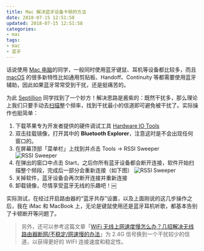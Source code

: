 ```yaml
---
title: Mac 解决蓝牙设备卡顿的方法
date: 2018-07-15 12:51:58
updated: 2018-07-15 12:51:58
categories:
- mac
tags:
- mac
- 蓝牙
---
```


话说使用 [Mac 电脑](https://www.iplaysoft.com/go/mac)的同学，一般同时使用蓝牙键鼠、耳机等设备都比较多，而且 [macOS](https://www.iplaysoft.com/os/mac-platform) 的很多新特性比如通用剪贴板、Handoff、Continuity 等都需要使用蓝牙辅助，因此如果蓝牙常常受到干扰，还是挺痛苦的。

为此 [Septillion](https://www.septillion.cn/archives/2344) 同学找到了一个妙方！解决思路是酱紫的：既然干扰多，那么理论上我们只要手动去[扫描](https://www.iplaysoft.com/tag/%E6%89%AB%E6%8F%8F)整个频率，找到干扰最小的信道即可避免被干扰了。实际操作也挺简单：

1. 下载苹果专为开发者提供的硬件调试工具 [Hardware IO Tools](https://dl.iplaysoft.com/files/4447.html)
2. 双击挂载镜像，打开其中的 **Bluetooth Explorer**，注意这时是不会出现任何窗口的。
3. 在屏幕顶部「菜单栏」上找到并点击 Tools -> RSSI Sweeper
   ![RSSI Sweeper](https://ws2.sinaimg.cn/large/006tKfTcly1ftaglp65f1j30hl0cfq52.jpg)
4. 在弹出的窗口中点击 Start，之后你所有蓝牙设备都会断开连接，软件开始扫描整个频段，完成后一部分会重新连接（如下图）
   ![RSSI Sweeper](https://ws4.sinaimg.cn/large/006tKfTcly1ftaglxnslbj30iu0dgdhr.jpg)
5. 关掉软件，蓝牙设备会再次断开连接并重新连接
6. 卸载镜像，尽情享受蓝牙无线的乐趣吧！￼

实际测试，在经过开启路由器的“蓝牙共存”设置，以及上面刚说的这几步操作之后，我在 iMac 和 MacBook 上，无论是键鼠使用还是蓝牙耳机听歌，都基本告别了卡顿断开等问题了。

 

> 另外，还可以参考这篇文章「[WiFi 无线上网速度慢怎么办？几招解决无线路由器断网/不稳定/网速慢的办法](https://www.iplaysoft.com/wifi-slow-solution.html)」为 2.4G 信号换到一个干扰较少的信道，以获得更好的 WIFI 连接速度和稳定性。



[Mac 解决蓝牙设备卡顿的方法]: https://www.iplaysoft.com/fix-bluetooth-interference.html


